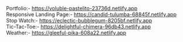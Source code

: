 Portfolio:- https://voluble-pastelito-23736d.netlify.app<br>
Responsive Landing Page:- https://candid-tulumba-68845f.netlify.app<br>
Stop Watch:- https://eclectic-bubblegum-8205bf.netlify.app<br>
Tic-Tac-Toe:- https://delightful-chimera-96db43.netlify.app<br>
Weather:- https://gleeful-pika-608a22.netlify.app
